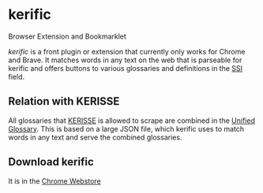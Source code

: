 # kerific
Browser Extension and Bookmarklet

*kerific* is a front plugin or extension that currently only works for Chrome and Brave. It matches words in any text on the web that is parseable for kerific and offers buttons to various glossaries and definitions in the [SSI](self-sovereign-identity) field.

## Relation with KERISSE
All glossaries that [KERISSE](KERISSE) is allowed to scrape are combined in the [Unified Glossary](https://weboftrust.github.io/WOT-terms/docs/glossary-unified?level=2). This is based on a large JSON file, which kerific uses to match words in any text and serve the combined glossaries.

## Download kerific
It is in the [Chrome Webstore](https://chromewebstore.google.com/detail/kerific/ckbmkbbmnfbeecfmoiohobcdmopekgmp?hl=nl)

